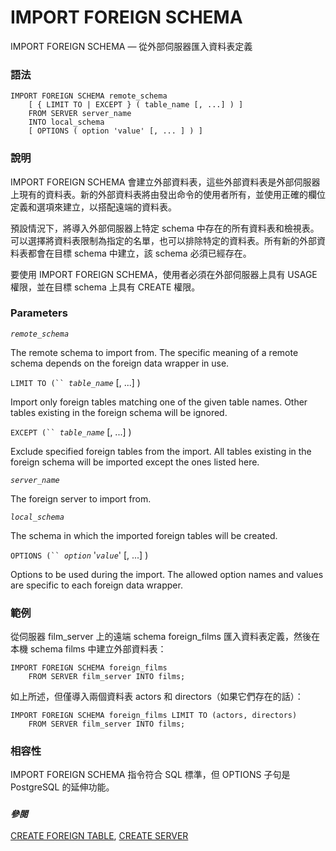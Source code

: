 # IMPORT FOREIGN SCHEMA

IMPORT FOREIGN SCHEMA — 從外部伺服器匯入資料表定義

### 語法

```
IMPORT FOREIGN SCHEMA remote_schema
    [ { LIMIT TO | EXCEPT } ( table_name [, ...] ) ]
    FROM SERVER server_name
    INTO local_schema
    [ OPTIONS ( option 'value' [, ... ] ) ]
```

### 說明

IMPORT FOREIGN SCHEMA 會建立外部資料表，這些外部資料表是外部伺服器上現有的資料表。新的外部資料表將由發出命令的使用者所有，並使用正確的欄位定義和選項來建立，以搭配遠端的資料表。

預設情況下，將導入外部伺服器上特定 schema 中存在的所有資料表和檢視表。可以選擇將資料表限制為指定的名單，也可以排除特定的資料表。所有新的外部資料表都會在目標 schema 中建立，該 schema 必須已經存在。

要使用 IMPORT FOREIGN SCHEMA，使用者必須在外部伺服器上具有 USAGE 權限，並在目標 schema 上具有 CREATE 權限。

### Parameters

_`remote_schema`_

The remote schema to import from. The specific meaning of a remote schema depends on the foreign data wrapper in use.

`LIMIT TO (`` `_`table_name`_ \[, ...] )

Import only foreign tables matching one of the given table names. Other tables existing in the foreign schema will be ignored.

`EXCEPT (`` `_`table_name`_ \[, ...] )

Exclude specified foreign tables from the import. All tables existing in the foreign schema will be imported except the ones listed here.

_`server_name`_

The foreign server to import from.

_`local_schema`_

The schema in which the imported foreign tables will be created.

`OPTIONS (`` `_`option`_ '_`value`_' \[, ...] )

Options to be used during the import. The allowed option names and values are specific to each foreign data wrapper.

### 範例

從伺服器 film\_server 上的遠端 schema foreign\_films 匯入資料表定義，然後在本機 schema films 中建立外部資料表：

```
IMPORT FOREIGN SCHEMA foreign_films
    FROM SERVER film_server INTO films;
```

如上所述，但僅導入兩個資料表 actors 和 directors（如果它們存在的話）：

```
IMPORT FOREIGN SCHEMA foreign_films LIMIT TO (actors, directors)
    FROM SERVER film_server INTO films;
```

### 相容性

IMPORT FOREIGN SCHEMA 指令符合 SQL 標準，但 OPTIONS 子句是 PostgreSQL 的延伸功能。

### _`參閱`_

[CREATE FOREIGN TABLE](create-foreign-table.md), [CREATE SERVER](create-server.md)
